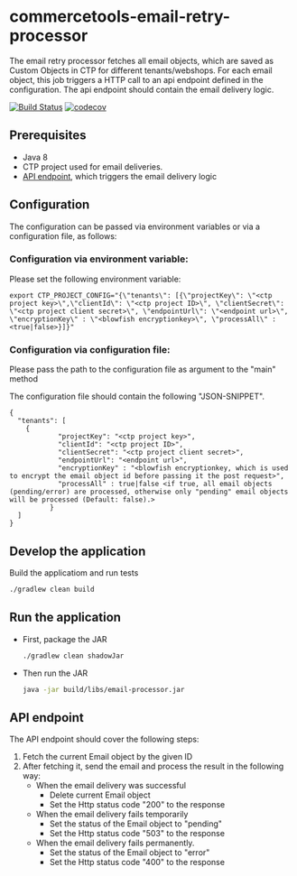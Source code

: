 # commercetools-email-retry-processor

 The email retry processor fetches all email objects, which are saved as Custom Objects in CTP for different tenants/webshops.
 For each email object, this job triggers a HTTP call to an api endpoint defined in the configuration.
 The api endpoint should contain the email delivery logic.

[![Build Status](https://travis-ci.org/commercetools/commercetools-email-retry-processor.svg?branch=create_cronjob)](https://travis-ci.org/commercetools/commercetools-email-retry-processor)
[![codecov](https://codecov.io/gh/commercetools/commercetools-email-retry-processor/branch/create_cronjob/graph/badge.svg)](https://codecov.io/gh/commercetools/commercetools-email-retry-processor)

## Prerequisites

 - Java 8
 - CTP project used for email deliveries.
 - [API endpoint](#api-endpoint), which triggers the email delivery logic

## Configuration

The configuration can be passed via environment variables or via a configuration file, as follows:

###  Configuration via environment variable:

Please set the following environment variable:

```
export CTP_PROJECT_CONFIG="{\"tenants\": [{\"projectKey\": \"<ctp project key>\",\"clientId\": \"<ctp project ID>\", \"clientSecret\": \"<ctp project client secret>\", \"endpointUrl\": \"<endpoint url>\", \"encryptionKey\" : \"<blowfish encryptionkey>\", \"processAll\" : <true|false>}]}"
```
###  Configuration via configuration file:

Please pass the path to the configuration file as argument to the "main" method

The configuration file should contain the following "JSON-SNIPPET".
 ```
 {
   "tenants": [
     {
             "projectKey": "<ctp project key>",
             "clientId": "<ctp project ID>",
             "clientSecret": "<ctp project client secret>",
             "endpointUrl": "<endpoint url>",
             "encryptionKey" : "<blowfish encryptionkey, which is used to encrypt the email object id before passing it the post request>",
             "processAll" : true|false <if true, all email objects (pending/error) are processed, otherwise only "pending" email objects will be processed (Default: false).>
           }
   ]
 }
   ```  


## Develop the application   

 Build the applicatiom and run tests
   ```bash
   ./gradlew clean build
   ```
## Run the application   

 - First, package the JAR
   ```bash
   ./gradlew clean shadowJar
   ```
   
 - Then run the JAR
   ```bash
   java -jar build/libs/email-processor.jar
   ```   

## API endpoint

The API endpoint should cover the following steps:

1. Fetch the current Email object by the given ID
1. After fetching it, send the email and process the result in the following way:
    - When the email delivery was successful
      - Delete current Email object
      - Set the Http status code "200" to the response
    - When the email delivery fails temporarily
      - Set the status of the Email object to "pending"
      - Set the Http status code "503" to the response
    - When the email delivery fails permanently.
      - Set the status of the Email object to "error"
      - Set the Http status code "400" to the response
